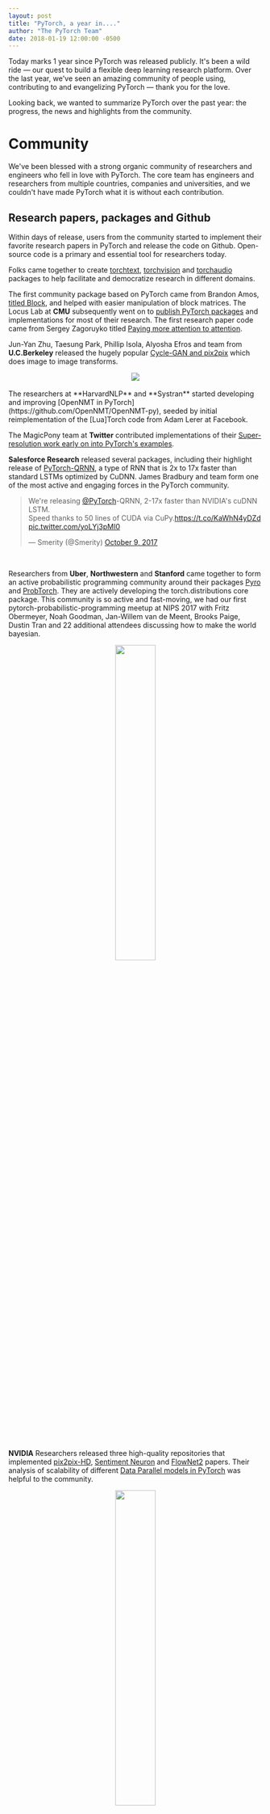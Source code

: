 ```yaml
---
layout: post
title: "PyTorch, a year in...."
author: "The PyTorch Team"
date: 2018-01-19 12:00:00 -0500
---
```


Today marks 1 year since PyTorch was released publicly. It's been a wild ride — our quest to build a flexible deep learning research platform. Over the last year, we've seen an amazing community of people using, contributing to and evangelizing PyTorch — thank you for the love.

Looking back, we wanted to summarize PyTorch over the past year: the progress, the news and highlights from the community.

# Community

We've been blessed with a strong organic community of researchers and engineers who fell in love with PyTorch. The core team has engineers and researchers from multiple countries, companies and universities, and we couldn't have made PyTorch what it is without each contribution.


## Research papers, packages and Github

Within days of release, users from the community started to implement their favorite research papers in PyTorch and release the code on Github. Open-source code is a primary and essential tool for researchers today.

Folks came together to create [torchtext](https://github.com/pytorch/text), [torchvision](https://github.com/pytorch/vision) and [torchaudio](https://github.com/pytorch/audio) packages to help facilitate and democratize research in different domains.

The first community package based on PyTorch came from Brandon Amos, [titled Block](https://twitter.com/brandondamos/status/828652480573607937), and helped with easier manipulation of block matrices. The Locus Lab at **CMU** subsequently went on to [publish PyTorch packages](https://github.com/locuslab) and implementations for most of their research. The first research paper code came from Sergey Zagoruyko titled [Paying more attention to attention](https://twitter.com/PyTorch/status/822561885744726016).

Jun-Yan Zhu, Taesung Park, Phillip Isola, Alyosha Efros and team from **U.C.Berkeley** released the hugely popular [Cycle-GAN and pix2pix](https://github.com/junyanz/pytorch-CycleGAN-and-pix2pix) which does image to image transforms.

<div style="text-align:center"><img src="{{ site.url }}/static/img/horse2zebra.gif"></div>

<br/>
The researchers at **HarvardNLP** and **Systran** started developing and improving [OpenNMT in PyTorch](https://github.com/OpenNMT/OpenNMT-py), seeded by initial reimplementation of the [Lua]Torch code from Adam Lerer at Facebook.

The MagicPony team at **Twitter** contributed implementations of their [Super-resolution work early on into PyTorch's examples](https://twitter.com/Rob_Bishop/status/821793080877588480).

**Salesforce Research** released several packages, including their highlight release of [PyTorch-QRNN](https://twitter.com/Smerity/status/917472260851560448), a type of RNN that is 2x to 17x faster than standard LSTMs optimized by CuDNN. James Bradbury and team form one of the most active and engaging forces in the PyTorch community.

<blockquote class="twitter-tweet" data-lang="en"><p lang="en" dir="ltr">We&#39;re releasing <a href="https://twitter.com/PyTorch?ref_src=twsrc%5Etfw">@PyTorch</a>-QRNN, 2-17x faster than NVIDIA&#39;s cuDNN LSTM.<br>Speed thanks to 50 lines of CUDA via CuPy.<a href="https://t.co/KaWhN4yDZd">https://t.co/KaWhN4yDZd</a> <a href="https://t.co/yoLYj3pMI0">pic.twitter.com/yoLYj3pMI0</a></p>&mdash; Smerity (@Smerity) <a href="https://twitter.com/Smerity/status/917472260851560448?ref_src=twsrc%5Etfw">October 9, 2017</a></blockquote>
<script async src="https://platform.twitter.com/widgets.js" charset="utf-8"></script>
<br/>

Researchers from **Uber**, **Northwestern** and **Stanford** came together to form an active probabilistic programming community around their packages [Pyro](http://pyro.ai/) and [ProbTorch](https://github.com/probtorch/probtorch). They are actively developing the torch.distributions core package. This community is so active and fast-moving, we had our first pytorch-probabilistic-programming meetup at NIPS 2017 with Fritz Obermeyer, Noah Goodman, Jan-Willem van de Meent, Brooks Paige, Dustin Tran and 22 additional attendees discussing how to make the world bayesian.

<div style="text-align:center"><img src="{{ site.url }}/static/img/probpackages.png" width="40%"></div>
<br/>

**NVIDIA** Researchers released three high-quality repositories that implemented [pix2pix-HD](https://raw.githubusercontent.com/NVIDIA/pix2pixHD), [Sentiment Neuron](https://github.com/NVIDIA/sentiment-discovery) and [FlowNet2](https://github.com/NVIDIA/flownet2-pytorch) papers. Their analysis of scalability of different [Data Parallel models in PyTorch](https://github.com/NVIDIA/sentiment-discovery/blob/master/analysis/scale.md) was helpful to the community.

<div style="text-align:center"><img src="{{ site.url }}/static/img/sentiment.png" width="40%"></div>

<br/>

The Allen Institute for AI released [AllenNLP](http://allennlp.org/) which includes several state-of-the-art models in NLP — reference implementations and easy to use [web demos](http://demo.allennlp.org/machine-comprehension) for standard NLP tasks.

<div style="text-align:center"><img src="{{ site.url }}/static/img/allennlp.png" width="40%"></div>

We also had our first Kaggle winning team grt123 in July. They won the DataScience Bowl 2017 on Lung Cancer detection and [subsequently released their PyTorch implementations](https://twitter.com/PyTorch/status/881573658166267904).

On the visualization front, Tzu-Wei Huang implemented a [TensorBoard-PyTorch plugin](https://github.com/lanpa/tensorboard-pytorch) and Facebook AI Research released PyTorch compatibility for their [visdom](https://github.com/facebookresearch/visdom) visualization package.

<p align='center'>  
  <img src='{{ site.url }}/static/img/tensorboard_model.png' width='40%'/>
  <img src='{{ site.url }}/static/img/visdom.png' width='40%'/>
</p>

Lastly, **Facebook AI Research** released several projects such as [ParlAI, fairseq-py, VoiceLoop and FaderNetworks](https://github.com/facebookresearch/) that implemented cutting-edge models and interfaced datasets in multiple domains.

There are countless good projects that we haven't highlighted for the lack of space, you can find a curated list [here](https://github.com/soumith?tab=stars).

We would also like to give a huge shout-out to folks who actively help others out on the Forums, especially [ptrblck](https://discuss.pytorch.org/u/ptrblck/summary), [jpeg729](https://discuss.pytorch.org/u/jpeg729/summary), [QuantScientist](https://discuss.pytorch.org/u/quantscientist/summary), [albanD](https://discuss.pytorch.org/u/alband/summary), [tom](https://discuss.pytorch.org/u/tom/summary) and [chenyuntc](https://discuss.pytorch.org/u/chenyuntc/summary). You are providing an invaluable service, thank you so much!

## Metrics

In terms of sheer numbers, 

* 87,769 lines of Python code on github that [import torch](https://github.com/search?l=Python&q=import+torch&type=Code)
* [3,983 repositories on Github that mention PyTorch in their name or description](https://github.com/search?q=pytorch&type=Repositories)
* More than half a million downloads of PyTorch binaries. 651,916 to be precise.
* **5,400 users** wrote **21,500 posts** discussing 5,200 topics on our forums discuss.pytorch.org (http://discuss.pytorch.org/)
* 131 mentions of PyTorch on Reddit's /r/machinelearning since the day of release. In the same period, TensorFlow was mentioned 255 times.


### Research Metrics

PyTorch is a research-focused framework. So one of the metrics of interest is to see the usage of PyTorch in machine learning research papers.


* In the recent ICLR2018 conference submissions, PyTorch was mentioned in **87 papers**, compared to TensorFlow at 228 papers, Keras at 42 papers, Theano and Matlab at 32 papers.

* [Monthly arxiv.org mentions for frameworks](https://twitter.com/fchollet/status/951828914103402497) had PyTorch at 72 mentions, with TensorFlow at 273 mentions, Keras at 100 mentions, Caffe at 94 mentions and Theano at 53 mentions.

## Courses, Tutorials and Books

When we released PyTorch, we had good API documentation, but our tutorials were limited to a few ipython notebooks — helpful, but not good enough.

[Sasank Chilamkurthy](https://github.com/chsasank) took it upon himself to revamp the tutorials into the [beautiful website](http://pytorch.org/tutorials/) that it is today. 

<div style="text-align:center"><img src="{{ site.url }}/static/img/blog_combined_tutorials.png" width="40%"></div>

<br/>

[Sean Robertson](https://github.com/spro/practical-pytorch) and [Justin Johnson](https://github.com/jcjohnson/pytorch-examples) wrote great new tutorials — in NLP, and to learn by example. [Yunjey Choi](https://github.com/yunjey/pytorch-tutorial) wrote a beautiful tutorial where most models were implemented in 30 lines or less.
Each new tutorial helped users find their way faster, with different approaches to learning.

[Goku Mohandas and Delip Rao](https://twitter.com/PyTorch/status/888500355943641088) switched the code content of their book-in-progress to use PyTorch.

We've seen quite a few university machine learning courses being taught with PyTorch as the primary tool, such as Harvard's [CS287](https://harvard-ml-courses.github.io/cs287-web/). Taking it one step further and democratizing learning, we had three online courses pop up that teach using PyTorch.

- **Fast.ai's** “Deep Learning for Coders” is a popular online course. In September, Jeremy and Rachel [announced that the next fast.ai courses will be nearly entirely based on PyTorch](http://www.fast.ai/2017/09/08/introducing-pytorch-for-fastai/). 
- Ritchie Ng, a researcher with ties to NUS Singapore and Tsinghua released [a Udemy course](https://www.udemy.com/practical-deep-learning-with-pytorch/ (https://www.udemy.com/practical-deep-learning-with-pytorch/?siteID=je6NUbpObpQ-bacNjq.w8HOdY9kUSkGASg&LSNPUBID=je6NUbpObpQ)) titled Practical Deep Learning with PyTorch.
- Sung Kim from HKUST released an [online course on Youtube](https://www.youtube.com/playlist?list=PLlMkM4tgfjnJ3I-dbhO9JTw7gNty6o_2m) that was aimed towards a general audience, titled: “PyTorch Zero to All”.


# Engineering

Over the last year we implemented multiple features, improved performance across the board and fixed lots of bugs. A full list of the work we've done is found in our [release notes](https://github.com/pytorch/pytorch/releases).
Here are highlights from our work over the last year:

## Higher-order gradients

 With the release of several papers that implement penalties of gradients and with ongoing research in 2nd order gradient methods, this was an essential and sought-after feature. In August, we implemented a generalized interface that can take n-th order derivatives and increased the coverage of functions that support higher-order gradients over time, such that at the moment of writing almost all ops support this.


## Distributed PyTorch

In August, we released a small distributed package that followed the highly popular MPI-collective approach. The package has multiple backends such as TCP, MPI, Gloo and NCCL2 to support various types of CPU/GPU collective operations and use-cases, and integrates distributed technologies such as Infiniband and RoCE. Distributed is hard, and we had bugs in the initial iteration. Over subsequent releases, we made the package more stable and improved performance.

## Closer to NumPy

One of the biggest demands from users were NumPy features that they were familiar with. Features such as Broadcasting and Advanced Indexing are convenient and save users a lot of verbosity. We implemented these features and started to align our API to be closer to NumPy. Over time, we expect to get closer and closer to NumPy's API where appropriate.

## Sparse Tensors

In March, we released a small package supporting sparse Tensors and in May we released CUDA support for the sparse package. The package is small and limited in functionality, and is used for implementing Sparse Embeddings and commonly used sparse paradigms in deep learning. This package is still small in scope and there's demand to expand it — if you are interested in working on expanding the sparse package, reach out to us on our [Discussion Boards](https://discuss.pytorch.org/)


## Performance

Performance is always an ongoing battle, especially for PyTorch which is a dynamic framework that wants to maximize flexibility. Over the last year, we've improved performance across board, from our core Tensor library to the neural network operators, writing faster micro-optimized across board. 

* We've added specialized AVX and AVX2 intrinsics for Tensor operations
* Wrote faster GPU kernels for frequent workloads like concatenation and Softmax (among many other things)
* Rewrote the code for several neural network operators (too many to list), but notably nn.Embedding and group convolutions.

**Reducing framework overhead by 10x across board**

Since PyTorch is a dynamic graph framework, we create a new graph on the fly at every iteration of a training loop. Hence, the framework overhead has to be low, or the workload has to be large enough that the framework overhead is hidden. In August, the authors of DyNet (Graham Neubig and team) showcased that it's much faster than PyTorch on small NLP models. This was an interesting challenge, we didn't realize that models of those sizes were being trained. In a multi-month (and ongoing) effort, we embarked upon a significant rewrite of PyTorch internals that reduced the framework overhead from more than 10 microseconds per operator execution to as little as 1 microsecond.

**ATen**

As we embarked upon a redesign of the PyTorch internals, we built the [ATen C++11](https://github.com/pytorch/pytorch/tree/master/aten) library that now powers all of the PyTorch backend. ATen has an API that mirrors PyTorch's Python API, which makes it a convenient C++ library for Tensor computation. ATen can be built and used independently of PyTorch.

## Exporting models to production — ONNX Support and the JIT compiler

One of the common requests we've received was to export PyTorch models to another framework. Users engaged in a rapid research cycle in PyTorch and when they were done, they wanted to ship it to larger projects with C++ only requirements.

With this in mind, we built a tracer for PyTorch — which can export PyTorch models into an intermediate representation.
The subsequent trace can be either used to run the current PyTorch model more efficiently (by running optimization passes on it), or be converted to the [ONNX](http://onnx.ai/) format to be shipped to other frameworks such as Caffe2, MXNet, TensorFlow and others or directly to the hardware accelerated . Over the next year, you will hear more about the JIT compiler for performance improvements.


# Users being funny :)

Our users express their support in funny ways, made us laugh, thanks for this :)

<blockquote class="twitter-tweet" data-lang="en"><p lang="en" dir="ltr">I&#39;ve been using PyTorch a few months now and I&#39;ve never felt better. I have more energy. My skin is clearer. My eye sight has improved.</p>&mdash; Andrej Karpathy (@karpathy) <a href="https://twitter.com/karpathy/status/868178954032513024?ref_src=twsrc%5Etfw">May 26, 2017</a></blockquote>
<script async src="https://platform.twitter.com/widgets.js" charset="utf-8"></script>

<blockquote class="twitter-tweet" data-lang="en"><p lang="en" dir="ltr">Talk to your doctor to find out if PyTorch is right for you.</p>&mdash; Sean Robertson (@sprobertson) <a href="https://twitter.com/sprobertson/status/868180795000750080?ref_src=twsrc%5Etfw">May 26, 2017</a></blockquote>
<script async src="https://platform.twitter.com/widgets.js" charset="utf-8"></script>

<blockquote class="twitter-tweet" data-lang="en"><p lang="en" dir="ltr">PyTorch gave me so much life that my skin got cleared, my grades are up, my bills are paid and my crops are watered.</p>&mdash; Adam Will ð️‍ð (@adam_will_do_it) <a href="https://twitter.com/adam_will_do_it/status/868179679483764736?ref_src=twsrc%5Etfw">May 26, 2017</a></blockquote>
<script async src="https://platform.twitter.com/widgets.js" charset="utf-8"></script>

<blockquote class="twitter-tweet" data-lang="en"><p lang="en" dir="ltr">So have I! But my hair is also shiner and I&#39;ve lost weight. <a href="https://twitter.com/PyTorch?ref_src=twsrc%5Etfw">@PyTorch</a> for the win. <a href="https://t.co/qgU4oIOB4K">https://t.co/qgU4oIOB4K</a></p>&mdash; Mariya (@thinkmariya) <a href="https://twitter.com/thinkmariya/status/868181991212044288?ref_src=twsrc%5Etfw">May 26, 2017</a></blockquote>
<script async src="https://platform.twitter.com/widgets.js" charset="utf-8"></script>
